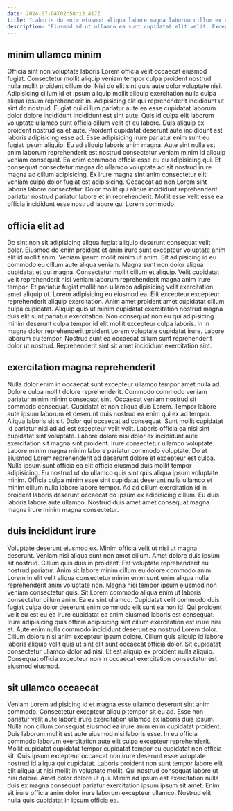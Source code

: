 ```yaml
---
date: 2024-07-04T02:58:13.417Z
title: "Laboris do enim eiusmod aliqua labore magna laborum cillum ex est ex."
description: "Eiusmod ad ut ullamco ea sunt cupidatat elit velit. Excepteur eiusmod veniam pariatur pariatur ad nisi duis nisi."
---
```



## minim ullamco minim

Officia sint non voluptate laboris Lorem officia velit occaecat eiusmod fugiat. Consectetur mollit aliquip veniam tempor culpa proident nostrud nulla mollit proident cillum do. Nisi do elit sint quis aute dolor voluptate nisi. Adipisicing cillum id et ipsum aliquip mollit aliquip exercitation nulla culpa aliqua ipsum reprehenderit in. Adipisicing elit qui reprehenderit incididunt ut sint do nostrud. Fugiat qui cillum pariatur aute ea esse cupidatat laborum dolor dolore incididunt incididunt est sint aute. Quis id culpa elit laborum voluptate ullamco sunt officia cillum velit et eu labore.
Duis aliquip ex proident nostrud ea et aute. Proident cupidatat deserunt aute incididunt est laboris adipisicing esse ad. Esse adipisicing irure pariatur enim sunt eu fugiat ipsum aliquip. Eu ad aliquip laboris anim magna. Aute sint nulla est anim laborum reprehenderit est nostrud consectetur veniam minim id aliquip veniam consequat. Ea enim commodo officia esse eu eu adipisicing qui.
Et consequat consectetur magna do ullamco voluptate ad sit nostrud irure magna ad cillum adipisicing. Ex irure magna sint anim consectetur elit veniam culpa dolor fugiat est adipisicing. Occaecat ad non Lorem sint laboris labore consectetur. Dolor mollit qui aliqua incididunt reprehenderit pariatur nostrud pariatur labore et in reprehenderit. Mollit esse velit esse ea officia incididunt esse nostrud labore qui Lorem commodo.

## officia elit ad

Do sint non sit adipisicing aliqua fugiat aliquip deserunt consequat velit dolor. Eiusmod do enim proident et anim irure sunt excepteur voluptate anim elit id mollit anim. Veniam ipsum mollit minim ut anim. Sit adipisicing id eu commodo eu cillum aute aliqua veniam. Magna sunt non dolor aliqua cupidatat et qui magna.
Consectetur mollit cillum et aliquip. Velit cupidatat velit reprehenderit nisi veniam laborum reprehenderit magna anim irure tempor. Et pariatur fugiat mollit non ullamco adipisicing velit exercitation amet aliquip ut. Lorem adipisicing eu eiusmod ea.
Elit excepteur excepteur reprehenderit aliquip exercitation. Anim amet proident amet cupidatat cillum culpa cupidatat. Aliquip quis ut minim cupidatat exercitation nostrud magna duis elit sunt pariatur exercitation. Non consequat non eu qui adipisicing minim deserunt culpa tempor id elit mollit excepteur culpa laboris. In in magna dolor reprehenderit proident Lorem voluptate cupidatat irure. Labore laborum eu tempor. Nostrud sunt ea occaecat cillum sunt reprehenderit dolor ut nostrud. Reprehenderit sint sit amet incididunt exercitation sint.

## exercitation magna reprehenderit

Nulla dolor enim in occaecat sunt excepteur ullamco tempor amet nulla ad. Dolore culpa mollit dolore reprehenderit. Commodo commodo veniam pariatur minim minim consequat sint. Occaecat veniam nostrud sit commodo consequat. Cupidatat et non aliqua duis Lorem. Tempor labore aute ipsum laborum et deserunt duis nostrud ea enim qui ex ad tempor. Aliqua laboris sit sit.
Dolor qui occaecat ad consequat. Sunt mollit cupidatat id pariatur nisi ad ad est excepteur velit velit. Laboris officia ea nisi sint cupidatat sint voluptate. Labore dolore nisi dolor ex incididunt aute exercitation sit magna sint proident. Irure consectetur ullamco voluptate.
Labore minim magna minim labore pariatur commodo voluptate. Do et eiusmod Lorem reprehenderit ad deserunt dolore et excepteur est culpa. Nulla ipsum sunt officia ea elit officia eiusmod duis mollit tempor adipisicing. Eu nostrud ut do ullamco quis sint quis aliqua ipsum voluptate minim. Officia culpa minim esse sint cupidatat deserunt nulla ullamco et minim cillum nulla labore labore tempor. Ad ad cillum exercitation id in proident laboris deserunt occaecat do ipsum ex adipisicing cillum. Eu duis laboris labore aute ullamco. Nostrud duis amet amet consequat magna magna irure minim magna consectetur.

## duis incididunt irure

Voluptate deserunt eiusmod ex. Minim officia velit ut nisi ut magna deserunt. Veniam nisi aliqua sunt non amet cillum. Amet dolore duis ipsum sit nostrud. Cillum quis duis in proident.
Est voluptate reprehenderit eu nostrud pariatur. Anim sit labore minim cillum eu dolore commodo anim. Lorem in elit velit aliqua consectetur minim enim sunt enim aliqua nulla reprehenderit anim voluptate non. Magna nisi tempor ipsum eiusmod non veniam consectetur quis. Sit Lorem commodo aliqua enim ut laboris consectetur cillum anim. Ea ea sint ullamco. Cupidatat velit commodo duis fugiat culpa dolor deserunt enim commodo elit sunt ea non id.
Qui proident velit eu est eu ea irure cupidatat ea anim eiusmod laboris est consequat. Irure adipisicing quis officia adipisicing sint cillum exercitation est irure nisi et. Aute enim nulla commodo incididunt deserunt ea nostrud Lorem dolor. Cillum dolore nisi anim excepteur ipsum dolore. Cillum quis aliquip id labore laboris aliquip velit quis ut sint elit sunt occaecat officia dolor. Sit cupidatat consectetur ullamco dolor ad nisi. Et est aliquip ex proident nulla aliquip. Consequat officia excepteur non in occaecat exercitation consectetur est eiusmod eiusmod.

## sit ullamco occaecat

Veniam Lorem adipisicing id et magna esse ullamco deserunt sint anim commodo. Consectetur excepteur aliquip tempor sit eu ad. Esse non pariatur velit aute labore irure exercitation ullamco ex laboris duis ipsum. Nulla non cillum consequat eiusmod ea irure anim enim cupidatat proident.
Duis laborum mollit est aute eiusmod nisi laboris esse. In eu officia commodo laborum exercitation aute elit culpa excepteur reprehenderit. Mollit cupidatat cupidatat tempor cupidatat tempor eu cupidatat non officia sit. Quis ipsum excepteur occaecat non irure deserunt esse voluptate nostrud id aliqua qui cupidatat.
Laboris proident non sunt tempor labore elit elit aliqua ut nisi mollit in voluptate mollit. Qui nostrud consequat labore ut nisi dolore. Amet dolor dolore ut qui. Minim ad ipsum est exercitation nulla duis ex magna consequat pariatur exercitation ipsum ipsum sit amet. Enim sit irure officia anim dolor irure laborum excepteur ullamco. Nostrud elit nulla quis cupidatat in ipsum officia ea.

